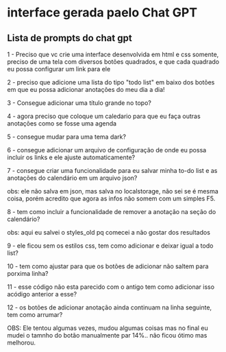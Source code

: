# interface gerada paelo Chat GPT

## Lista de prompts do chat gpt

1 - Preciso que vc crie uma interface desenvolvida em html e css somente, preciso de uma tela com diversos botões quadrados, e que cada quadrado eu possa configurar um link para ele

2 - preciso que adicione uma lista do tipo "todo list" em baixo dos botões em que eu possa adicionar anotações do meu dia a dia!

3 - Consegue adicionar uma título grande no topo?

4 - agora preciso que coloque um caledario para que eu faça outras anotações como se fosse uma agenda

5 - consegue mudar para uma tema dark?

6 - consegue adicionar um arquivo de configuração de onde eu possa incluir os links e ele ajuste automaticamente?

7 - consegue criar uma funcionalidade para eu salvar minha to-do list e as anotações do calendário em um arquivo json?

obs: ele não salva em json, mas salva no localstorage, não sei se é mesma coisa, porém acredito que agora as infos não somem com um simples F5.

8 - tem como incluir a funcionalidade de remover a anotação na seção do calendário?

obs: aqui eu salvei o styles_old pq comecei a não gostar dos resultados

9 - ele ficou sem os estilos css, tem como adicionar e deixar igual a todo list?

10 - tem como ajustar para que os botões de adicionar não saltem para  porxima linha?

11 - esse código não esta parecido com o antigo tem como adicionar isso acódigo anterior a esse?

12 - os botões de adicionar anotação ainda continuam na linha seguinte, tem como arrumar?

OBS: Ele tentou algumas vezes, mudou algumas coisas mas no final eu mudei o tamnho do botão manualmente par 14%.. não ficou ótimo mas melhorou.